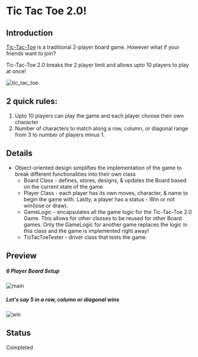 # Tic Tac Toe 2.0!

## Introduction
[Tic-Tac-Toe](https://en.wikipedia.org/wiki/Tic-tac-toe) is a traditional 2-player board game. However what if your friends want to join? 

Tic-Tac-Toe 2.0 breaks the 2 player limit and allows upto 10 players to play at once!

![tic_tac_toe](https://user-images.githubusercontent.com/77756530/146633313-3b24ecd8-6894-4fba-bac0-d800c4c77bd1.jpg)

## 2 quick rules:
1. Upto 10 players can play the game and each player choose their own character
1. Number of characters to match along a row, column, or diagonal range from 3 to number of players minus 1.


## Details
* Object-oriented design simplifies the implementation of the game to break different functionalities into their own class
  * Board Class -  defines, stores, designs, & updates the Board based on the current state of the game
  * Player Class - each player has its own moves, character, & name to begin the game with. Lastly, a player has a status - Win or not win(lose or draw).
  * GameLogic - encapsulates all the game logic for the Tic-Tac-Toe 2.0 Game. This allows for other classes to be reused for other Board games. Only the GameLogic for another game replaces the logic in this class and the game is implemented right away!
  * TicTacToeTester - driver class that tests the game.

## Preview

##### 6 Player Board Setup
![main](https://user-images.githubusercontent.com/77756530/146654922-3892b282-4582-4e17-ba6c-64d3a45c4167.jpeg)

##### Let's say 5 in a row, column or diagonal wins
![win](https://user-images.githubusercontent.com/77756530/146654940-e628e01f-bf9c-4b9f-9c2e-2bdf57660708.jpeg)

 
 ## Status
 Completed
 
